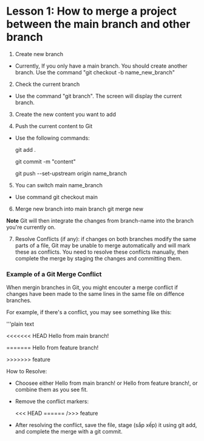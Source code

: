 # Lesson 1: How to merge a project between the main branch and other branch

1. Create new branch

- Currently, If you only have a main branch. You should create another branch. Use the command "git checkout -b name_new_branch"

2. Check the current branch

- Use the command "git branch". The screen will display the current branch.

3. Create the new content you want to add

4. Push the current content to Git

- Use the following commands:

    git add .

    git commit -m "content"

    git push --set-upstream origin name_branch
5. You can switch main name_branch
- Use command
    git checkout main
6. Merge new branch into main branch
    git merge new

**Note** Git will then integrate the changes from branch-name into the branch you're currently on.

7. Resolve Conflicts (if any): if changes on both branches modify the same parts of a file, Git may be unable to merge automatically and will mark these as conflicts. You need to resolve these conflicts manually, then complete the merge by staging the changes and committing them.

### Example of a Git Merge Conflict

When mergin branches in Git, you might encouter a merge conflict if changes have been made to the same lines in the same file on diffence branches.

For example, if there's a conflict, you may see something like this:

'''plain text

\<<<<<<< HEAD
Hello from main branch!

\=======
Hello from feature branch!

\>>>>>>> feature

How to Resolve:
- Choosee either Hello from main branch! or Hello from feature branch!, or combine them as you see fit.
- Remove the conflict markers:

    \<<< HEAD
    \======
    />>> feature
    
- After resolving the conflict, save the file, stage (sắp xếp) it using git add, and complete the merge with a git commit.